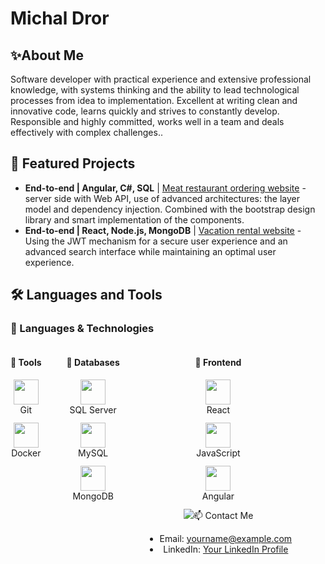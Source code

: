 # Michal Dror
## ✨About Me

Software developer with practical experience and extensive professional knowledge, with systems thinking and the ability to lead technological processes from idea to implementation. Excellent at writing clean and innovative code, learns quickly and strives to constantly develop. Responsible and highly committed, works well in a team and deals effectively with complex challenges..

 ## 📁 Featured Projects

- **End-to-end | Angular, C#, SQL** | [Meat restaurant ordering website](https://github.com/YourUsername/YourRepository) - server side with Web API, use of advanced architectures: the layer model and dependency injection. Combined with the bootstrap design library and smart implementation of the components.
- **End-to-end | React, Node.js, MongoDB** | [Vacation rental website](https://github.com/YourUsername/YourRepository) - Using the JWT mechanism for a secure user experience and an advanced search interface while maintaining an optimal user experience.

 ## 🛠️ Languages and Tools

### 🧠 Languages & Technologies
<div style="display: flex; gap: 40px; flex-wrap: wrap;">

  <div style="text-align: center;">
    <h4>🧩 Tools</h4>
    <div style="margin-bottom: 12px;">
      <img src="https://cdn.jsdelivr.net/gh/devicons/devicon/icons/git/git-original.svg" width="40" /><br>
      Git
    </div>
    <div>
      <img src="https://cdn.jsdelivr.net/gh/devicons/devicon/icons/docker/docker-original.svg" width="40" /><br>
      Docker
    </div>
  </div>

  <div style="text-align: center;">
    <h4>💾 Databases</h4>
    <div style="margin-bottom: 12px;">
      <img src="https://cdn.jsdelivr.net/gh/devicons/devicon/icons/microsoftsqlserver/microsoftsqlserver-plain.svg" width="40" /><br>
      SQL Server
    </div>
    <div style="margin-bottom: 12px;">
      <img src="https://cdn.jsdelivr.net/gh/devicons/devicon/icons/mysql/mysql-original.svg" width="40" /><br>
      MySQL
    </div>
    <div>
      <img src="https://cdn.jsdelivr.net/gh/devicons/devicon/icons/mongodb/mongodb-original.svg" width="40" /><br>
      MongoDB
    </div>
  </div>

  <div style="text-align: center;">
    <h4>🎨 Frontend</h4>
    <div style="margin-bottom: 12px;">
      <img src="https://cdn.jsdelivr.net/gh/devicons/devicon/icons/react/react-original.svg" width="40" /><br>
      React
    </div>
    <div style="margin-bottom: 12px;">
      <img src="https://cdn.jsdelivr.net/gh/devicons/devicon/icons/javascript/javascript-original.svg" width="40" /><br>
      JavaScript
    </div>
    <div style="margin-bottom: 12px;">
      <img src="https://cdn.jsdelivr.net/gh/devicons/devicon/icons/angularjs/angularjs-original.svg" width="40" /><br>
      Angular
    </div>
    <div style="margin-bottom: 12px;">
      <img src="h

## 📫 Contact Me

- Email: yourname@example.com
- LinkedIn: [Your LinkedIn Profile](https://www.linkedin.com)
